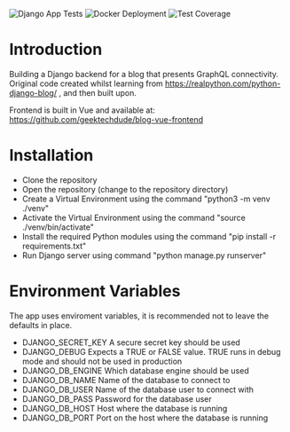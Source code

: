 ![Django App Tests](https://github.com/geektechdude/blog-django-backend/actions/workflows/djangoTests.yml/badge.svg)
![Docker Deployment](https://github.com/geektechdude/blog-django-backend/actions/workflows/dockerDeploy.yml/badge.svg)
![Test Coverage](https://github.com/geektechdude/blog-django-backend/actions/workflows/coverageCheck.yml/badge.svg)

# Introduction
Building a Django backend for a blog that presents GraphQL connectivity. Original code created whilst learning from https://realpython.com/python-django-blog/ , and then built upon.

Frontend is built in Vue and available at: https://github.com/geektechdude/blog-vue-frontend

# Installation
- Clone the repository
- Open the repository (change to the repository directory)
- Create a Virtual Environment using the command "python3 -m venv ./venv"
- Activate the Virtual Environment using the command "source ./venv/bin/activate"
- Install the required Python modules using the command "pip install -r requirements.txt"
- Run Django server using command "python manage.py runserver"

# Environment Variables
The app uses enviroment variables, it is recommended not to leave the defaults in place.

- DJANGO_SECRET_KEY
A secure secret key should be used
- DJANGO_DEBUG
Expects a TRUE or FALSE value. TRUE runs in debug mode and should not be used in production
- DJANGO_DB_ENGINE
Which database engine should be used
- DJANGO_DB_NAME
Name of the database to connect to
- DJANGO_DB_USER
Name of the database user to connect with
- DJANGO_DB_PASS
Password for the database user
- DJANGO_DB_HOST
Host where the database is running
- DJANGO_DB_PORT
Port on the host where the database is running
